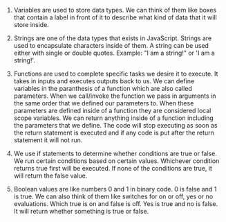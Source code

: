 1) Variables are used to store data types. We can think of them like boxes that contain a label in front of it to describe what kind of data that it will store inside.

2) Strings are one of the data types that exists in JavaScript. Strings are used to encapsulate characters inside of them. A string can be used either with single or double quotes. Example: "I am a string!" or 'I am a string!'.

3) Functions are used to complete specific tasks we desire it to execute. It takes in inputs and executes outputs back to us. We can define variables in the paranthesis of a function which are also called parameters. When we call/invoke the function we pass in arguments in the same order that we defined our parameters to. When these parameters are defined inside of a function they are considered local scope variables. We can return anything inside of a function including the parameters that we define. The code will stop executing as soon as the return statement is executed and if any code is put after the return statement it will not run.

4) We use if statements to determine whether conditions are true or false. We run certain conditions based on certain values. Whichever condition returns true first will be executed. If none of the conditions are true, it will return the false value.

5) Boolean values are like numbers 0 and 1 in binary code. 0 is false and 1 is true. We can also think of them like switches for on or off, yes or no evaluations. Which true is on and false is off. Yes is true and no is false. It will return whether something is true or false.
